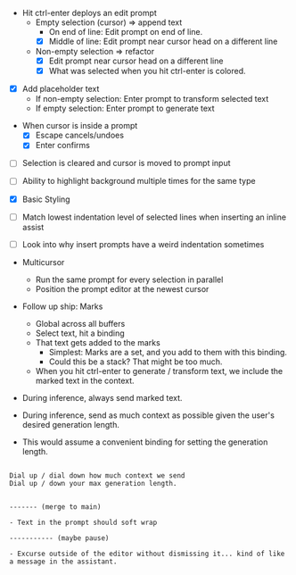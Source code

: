 - Hit ctrl-enter deploys an edit prompt
    - Empty selection (cursor) => append text
        - On end of line: Edit prompt on end of line.
        - [x] Middle of line: Edit prompt near cursor head on a different line
    - Non-empty selection => refactor
        - [x] Edit prompt near cursor head on a different line
        - [x] What was selected when you hit ctrl-enter is colored.
- [x] Add placeholder text
    - If non-empty selection: Enter prompt to transform selected text
    - If empty selection: Enter prompt to generate text
- When cursor is inside a prompt
    - [x] Escape cancels/undoes
    - [x] Enter confirms
- [ ] Selection is cleared and cursor is moved to prompt input
- [ ] Ability to highlight background multiple times for the same type
- [x] Basic Styling
- [ ] Match lowest indentation level of selected lines when inserting an inline assist
- [ ] Look into why insert prompts have a weird indentation sometimes




- Multicursor
    - Run the same prompt for every selection in parallel
    - Position the prompt editor at the newest cursor
- Follow up ship: Marks
    - Global across all buffers
    - Select text, hit a binding
    - That text gets added to the marks
        - Simplest: Marks are a set, and you add to them with this binding.
        - Could this be a stack? That might be too much.
    - When you hit ctrl-enter to generate / transform text, we include the marked text in the context.

- During inference, always send marked text.
- During inference, send as much context as possible given the user's desired generation length.

- This would assume a convenient binding for setting the generation length.


~~~~~~~~~

Dial up / dial down how much context we send
Dial up / down your max generation length.


------- (merge to main)

- Text in the prompt should soft wrap

----------- (maybe pause)

- Excurse outside of the editor without dismissing it... kind of like a message in the assistant.
